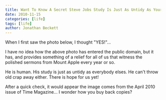 ```yaml
---
title: Want To Know A Secret Steve Jobs Study Is Just As Untidy As Yours
date: 2010-11-15
categories: [life]
tags: [life]
author: Jonathan Beckett
---
```


When I first saw the photo below, I thought "YES!"...

I have no idea how the above photo has entered the public domain, but it has, and provides something of a relief for all of us that witness the polished sermons from Mount Apple every year or so.

He is human. His study is just as untidy as everybody elses. He can't throw old crap away either. There is hope for us yet!

After a quick check, it would appear the image comes from the April 2010 issue of Time Magazine... I wonder how you buy back copies?